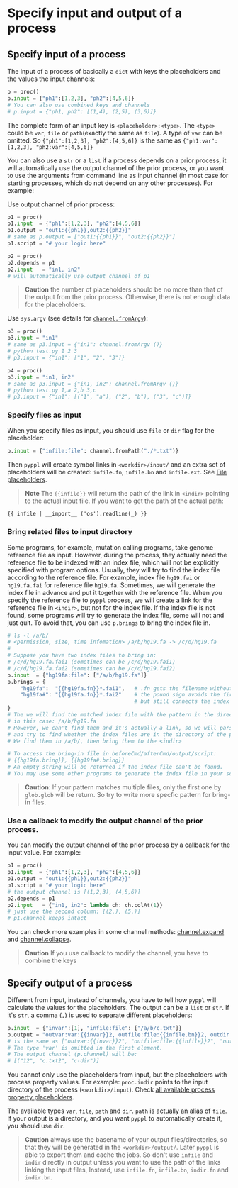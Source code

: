 # Specify input and output of a process
<!-- toc -->

## Specify input of a process

The input of a process of basically a `dict` with keys the placeholders and the values the input channels:

```python
p = proc()
p.input = {"ph1":[1,2,3], "ph2":[4,5,6]}
# You can also use combined keys and channels
# p.input = {"ph1, ph2": [(1,4), (2,5), (3,6)]}
```

The complete form of an input key is `<placeholder>:<type>`. The `<type>` could be `var`, `file` or `path`(exactly the same as `file`). A type of `var` can be omitted. So `{"ph1":[1,2,3], "ph2":[4,5,6]}` is the same as `{"ph1:var":[1,2,3], "ph2:var":[4,5,6]}`

You can also use a `str` or a `list` if a process depends on a prior process, it will automatically use the output channel of the prior process, or you want to use the arguments from command line as input channel (in most case for starting processes, which do not depend on any other processes). For example:

Use output channel of prior process:
```python
p1 = proc()
p1.input  = {"ph1":[1,2,3], "ph2":[4,5,6]}
p1.output = "out1:{{ph1}},out2:{{ph2}}"
# same as p.output = ["out1:{{ph1}}", "out2:{{ph2}}"]
p1.script = "# your logic here"

p2 = proc()
p2.depends = p1
p2.input   = "in1, in2"  
# will automatically use output channel of p1
```
> **Caution** the number of placeholders should be no more than that of the output from the prior process. Otherwise, there is not enough data for the placeholders.

Use `sys.argv` (see details for [`channel.fromArgv`](https://pwwang.gitbooks.io/pyppl/content/channels.html#initialize-a-channel)):
```python
p3 = proc()
p3.input = "in1"
# same as p3.input = {"in1": channel.fromArgv ()}
# python test.py 1 2 3
# p3.input = {"in1": ["1", "2", "3"]}

p4 = proc()
p3.input = "in1, in2"
# same as p3.input = {"in1, in2": channel.fromArgv ()}
# python test.py 1,a 2,b 3,c
# p3.input = {"in1": [("1", "a"), ("2", "b"), ("3", "c")]}
```


### Specify files as input
When you specify files as input, you should use `file` or `dir` flag for the placeholder: 
```python
p.input = {"infile:file": channel.fromPath("./*.txt")}
```
Then `pyppl` will create symbol links in `<workdir>/input/` and an extra set of placeholders will be created: `infile.fn`, `infile.bn` and `infile.ext`. See [File placeholders](https://pwwang.gitbooks.io/pyppl/placeholders.html#file-placeholders).

> **Note** The `{{infile}}` will return the path of the link in `<indir>` pointing to the actual input file. If you want to get the path of the actual path: 
```
{{ infile | __import__ ('os').readline(_) }}
```

### Bring related files to input directory
Some programs, for example, mutation calling programs, take genome reference file as input. However, during the process, they actually need the reference file to be indexed with an index file, which will not be explicitly specified with program options. Usually, they will try to find the index file according to the reference file. For example, index file `hg19.fai` or `hg19.fa.fai` for reference file `hg19.fa`. Sometimes, we will generate the index file in advance and put it together with the reference file. When you specify the reference file to `pyppl` process, we will create a link for the reference file in `<indir>`, but not for the index file. If the index file is not found, some programs will try to generate the index file, some will not and just quit. To avoid that, you can use `p.brings` to bring the index file in.
```python
# ls -l /a/b/
# <permission, size, time infomation> /a/b/hg19.fa -> /c/d/hg19.fa
#
# Suppose you have two index files to bring in:
# /c/d/hg19.fa.fai1 (sometimes can be /c/d/hg19.fai1)
# /c/d/hg19.fa.fai2 (sometimes can be /c/d/hg19.fai2)
p.input  = {"hg19fa:file": ["/a/b/hg19.fa"]}
p.brings = {
	"hg19fa":  "{{hg19fa.fn}}*.fai1",   # .fn gets the filename without extension
	"hg19fa#": "{{hg19fa.fn}}*.fai2"    # the pound sign avoids the first item to be overwritten
	                                    # but still connects the index file to hg19fa
}
# The we will find the matched index file with the pattern in the directory of the input file,
# in this case: /a/b/hg19.fa
# However, we can't find them and it's actually a link, so we will parse the link (/a/b/hg19.fa)
# and try to find whether the index files are in the directory of the parsed path of the link.
# We find them in /a/b/, then bring them to the <indir>

# To access the bring-in file in beforeCmd/afterCmd/output/script:
# {{hg19fa.bring}}, {{hg19fa#.bring}}
# An empty string will be returned if the index file can't be found.
# You may use some other programs to generate the index file in your script.
```

> **Caution**: If your pattern matches multiple files, only the first one by `glob.glob` will be return. So try to write more specfic pattern for bring-in files.

### Use a callback to modify the output channel of the prior process.
You can modify the output channel of the prior process by a callback for the input value. For example:
```python
p1 = proc()
p1.input  = {"ph1":[1,2,3], "ph2":[4,5,6]}
p1.output = "out1:{{ph1}},out2:{{ph2}}"
p1.script = "# your logic here"
# the output channel is [(1,2,3), (4,5,6)]
p2.depends = p1
p2.input   = {"in1, in2": lambda ch: ch.colAt(1)}  
# just use the second column: [(2,), (5,)]
# p1.channel keeps intact
```
You can check more examples in some channel methods: [channel.expand](https://pwwang.gitbooks.io/pyppl/channels.html#expand-a-channel-by-directory) and [channel.collapse](https://pwwang.gitbooks.io/pyppl/channels.html#collapse-a-channel-by-files-in-the-same-directory).

> **Caution** If you use callback to modify the channel, you have to combine the keys

## Specify output of a process
Different from input, instead of channels, you have to tell how `pyppl` will calculate the values for the placeholders. The output can be a `list` or `str`. If it's `str`, a comma (`,`) is used to separate different placeholders:
```python
p.input  = {"invar":[1], "infile:file": ["/a/b/c.txt"]}
p.output = "outvar:var:{{invar}}2, outfile:file:{{infile.bn}}2, outdir:dir:{{indir.fn}}-dir"
# is the same as ["outvar:{{invar}}2", "outfile:file:{{infile}}2", "outdir:dir:{{indir}}2"]
# The type 'var' is omitted in the first element.
# The output channel (p.channel) will be:
# [("12", "c.txt2", "c-dir")]
```
You cannot only use the placeholders from input, but the placeholders with process property values. For example: `proc.indir` points to the input directory of the process (`<workdir>/input`). Check [all available process property placeholders](https://pwwang.gitbooks.io/pyppl/placeholders.html#proc-property-placeholders).

The available types `var`, `file`, `path` and `dir`. `path` is actually an alias of `file`. If your output is a directory, and you want `pyppl` to automatically create it, you should use `dir`.
> **Caution** always use the basename of your output files/directories, so that they will be generated in the `<workdir>/output/`. Later `pyppl` is able to export them and cache the jobs.
> So don't use `infile` and `indir` directly in output unless you want to use the path of the links linking the input files, Instead, use `infile.fn`, `infile.bn`, `indir.fn` and `indir.bn`.

